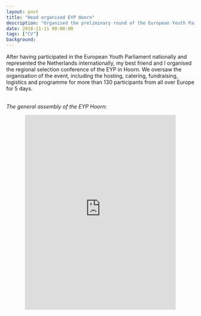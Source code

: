 ```yaml
---
layout: post
title: "Head organised EYP Hoorn"
description: "Organised the preliminary round of the European Youth Parliament"
date: 2018-11-11 00:00:00
tags: ["CV"]
background:
---
```


After having participated in the European Youth Parliament nationally and represented the Netherlands internationally, my best friend and I organised the regional selection conference of the EYP in Hoorn. We oversaw the organisation of the event, including the hosting, catering, fundraising, logistics and programme for more than 130 participants from all over Europe for 5 days. 
<br> <br>

<i> The general assembly of the EYP Hoorn: </i>


  <iframe 
    src="https://www.youtube.com/embed/SBE8TmX2ock" 
    title="YouTube video player" 
    frameborder="0" 
    allow="accelerometer; autoplay; clipboard-write; encrypted-media; gyroscope; picture-in-picture; web-share" 
    allowfullscreen
    style="width: 80%; max-width: 800px; height: 13vh; display: block; margin: 0 auto;">
  </iframe>

